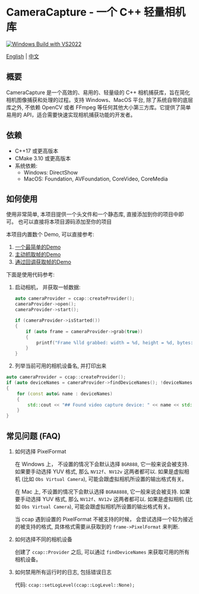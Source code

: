 # CameraCapture - 一个 C++ 轻量相机库

[![Windows Build with VS2022](https://github.com/wysaid/CameraCapture/workflows/Windows%20Build%20with%20VS2022/badge.svg)](https://github.com/wysaid/CameraCapture/actions/workflows/windows-build.yml)

[English](./README.md) | [中文](./README.zh-CN.md)

## 概要

CameraCapture 是一个高效的、易用的、轻量级的 C++ 相机捕获库，旨在简化相机图像捕获和处理的过程。支持 Windows、MacOS 平台, 除了系统自带的底层库之外, 不依赖 OpenCV 或者 FFmpeg 等任何其他大小第三方库。它提供了简单易用的 API，适合需要快速实现相机捕获功能的开发者。

## 依赖

- C++17 或更高版本
- CMake 3.10 或更高版本
- 系统依赖:
  - Windows: DirectShow
  - MacOS: Foundation, AVFoundation, CoreVideo, CoreMedia

## 如何使用

使用非常简单, 本项目提供一个头文件和一个静态库, 直接添加到你的项目中即可。
也可以直接将本项目源码添加至你的项目

本项目内置数个 Demo, 可以直接参考:

1. [一个最简单的Demo](./demo/0-minimal_demo.cpp)
2. [主动抓取帧的Demo](./demo/1-capture_grab.cpp)
3. [通过回调获取帧的Demo](./demo/2-capture_callback.cpp)

下面是使用代码参考:

1. 启动相机， 并获取一帧数据:

    ```cpp
    auto cameraProvider = ccap::createProvider();
    cameraProvider->open();
    cameraProvider->start();

    if (cameraProvider->isStarted())
    {
        if (auto frame = cameraProvider->grab(true))
        {
            printf("Frame %lld grabbed: width = %d, height = %d, bytes: %d\n", frame->frameIndex, frame->width, frame->height, frame->sizeInBytes);
        }
    }
    ```

2. 列举当前可用的相机设备名, 并打印出来

  ```cpp
  auto cameraProvider = ccap::createProvider();
  if (auto deviceNames = cameraProvider->findDeviceNames(); !deviceNames.empty())
  {
      for (const auto& name : deviceNames)
      {
          std::cout << "## Found video capture device: " << name << std::endl;
      }
  }
  ```

## 常见问题 (FAQ)

1. 如何选择 PixelFormat

    在 Windows 上， 不设置的情况下会默认选择 `BGR888`, 它一般来说会被支持. 如果要手动选择 YUV 格式, 那么 `NV12f`、`NV12v` 这两者都可以.
    如果是虚拟相机 (比如 `Obs Virtual Camera`), 可能会跟虚拟相机所设置的输出格式有关。
  
    在 Mac 上, 不设置的情况下会默认选择 `BGRA8888`, 它一般来说会被支持. 如果要手动选择 YUV 格式, 那么 `NV12f`、`NV12v` 这两者都可以.
    如果是虚拟相机 (比如 `Obs Virtual Camera`), 可能会跟虚拟相机所设置的输出格式有关。
  
    当 ccap 遇到设置的 PixelFormat 不被支持的时候， 会尝试选择一个较为接近的被支持的格式, 具体格式需要从获取到的 `frame->PixelFormat` 来判断.
  
2. 如何选择不同的相机设备

    创建了 `ccap::Provider` 之后, 可以通过 `findDeviceNames` 来获取可用的所有相机设备。

3. 如何禁用所有运行时的日志, 包括错误日志

    代码: `ccap::setLogLevel(ccap::LogLevel::None);`
